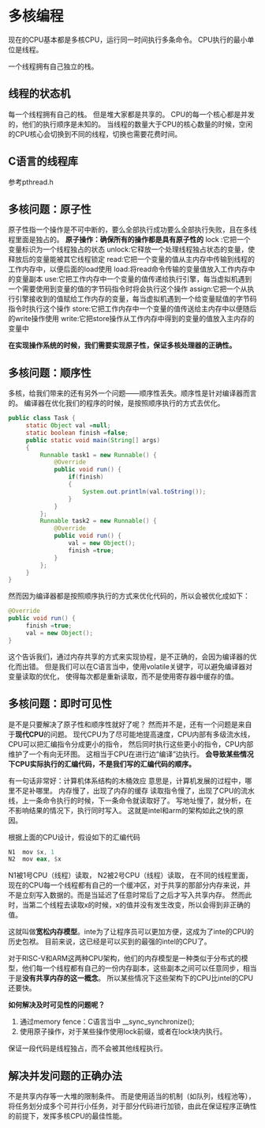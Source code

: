 # 多核编程
现在的CPU基本都是多核CPU，运行同一时间执行多条命令。
CPU执行的最小单位是线程。

一个线程拥有自己独立的栈。

## 线程的状态机
每一个线程拥有自己的栈。
但是堆大家都是共享的。
CPU的每一个核心都是并发的，他们的执行顺序是未知的。
当线程的数量大于CPU的核心数量的时候，空闲的CPU核心会切换到不同的线程，切换也需要花费时间。

## C语言的线程库
参考pthread.h

## 多核问题：原子性
原子性指一个操作是不可中断的，要么全部执行成功要么全部执行失败，且在多线程里面是独占的。
**原子操作：确保所有的操作都是具有原子性的**
lock :它把一个变量标识为一个线程独占的状态
unlock:它释放一个处理线程独占状态的变量，使释放后的变量能被其它线程锁定
read:它把一个变量的值从主内存中传输到线程的工作内存中，以便后面的load使用
load:将read命令传输的变量值放入工作内存中的变量副本
use:它把工作内存中一个变量的值传递给执行引擎，每当虚拟机遇到一个需要使用到变量的值的字节码指令时将会执行这个操作
assign:它把一个从执行引擎接收到的值赋给工作内存的变量，每当虚拟机遇到一个给变量赋值的字节码指令时执行这个操作
store:它把工作内存中一个变量的值传送给主内存中以便随后的write操作使用
write:它把store操作从工作内存中得到的变量的值放入主内存的变量中

**在实现操作系统的时候，我们需要实现原子性，保证多核处理器的正确性。**

## 多核问题：顺序性
多核，给我们带来的还有另外一个问题——顺序性丢失。顺序性是针对编译器而言的。
编译器在优化我们的程序的时候，是按照顺序执行的方式去优化。
```java
public class Task {
	 static Object val =null;
	 static boolean finish =false;
	 public static void main(String[] args)
	 {
		 Runnable task1 = new Runnable() {
			 @Override
			 public void run() {
				 if(finish)
				 {
					 System.out.println(val.toString());
				 }
			 }
		 };
		 Runnable task2 = new Runnable() {
			 @Override
			 public void run() {
				 val = new Object();
				 finish =true;
			 }
		 };
	 }
}
```
然而因为编译器都是按照顺序执行的方式来优化代码的，所以会被优化成如下：
```java
@Override
public void run() {
     finish =true;
     val = new Object();
}
```
这个告诉我们，通过内存共享的方式来实现协程，是不正确的，会因为编译器的优化而出错。
但是我们可以在C语言当中，使用volatile关键字，可以避免编译器对变量读取的优化，
使得每次都是重新读取，而不是使用寄存器中缓存的值。

## 多核问题：即时可见性
是不是只要解决了原子性和顺序性就好了呢？
然而并不是，还有一个问题是来自于**现代CPU**的问题。
现代CPU为了尽可能地提高速度，CPU内部有多级流水线，CPU可以把汇编指令分成更小的指令，
然后同时执行这些更小的指令，CPU内部维护了一个有向无环图。
这相当于CPU在进行边“编译”边执行。
**会导致某些情况下CPU实际执行的汇编代码，不是我们写的汇编代码的顺序。**

有一句话非常好：计算机体系结构的木桶效应
意思是，计算机发展的过程中，哪里不足补哪里。
内存慢了，出现了内存的缓存
读取指令慢了，出现了CPU的流水线，上一条命令执行的时候，下一条命令就读取好了。
写地址慢了，就分析，在不影响结果的情况下，执行同时写入。
这就是intel和arm的架构如此之快的原因。

根据上面的CPU设计，假设如下的汇编代码
```asm
N1  mov $x, 1
N2  mov eax, $x
```
N1被1号CPU（线程）读取，
N2被2号CPU（线程）读取，
在不同的线程里面，现在的CPU每一个线程都有自己的一个缓冲区，对于共享的那部分内存来说，并不是立刻写入数据的。而是当延迟了任意时常后了之后才写入共享内存。
然而此时，当第二个线程去读取x的时候，x的值并没有发生改变，所以会得到非正确的值。

这就叫做**宽松内存模型**。inte为了让程序员可以更加方便，这成为了inte的CPU的历史包袱。
目前来说，这已经是可以买到的最强的intel的CPU了。

对于RISC-V和ARM这两种CPU架构，他们的内存模型是一种类似于分布式的模型，他们每一个线程都有自己的一份内存副本，这些副本之间可以任意同步，相当于是**没有共享内存的这一概念**。
所以某些情况下这些架构下的CPU比intel的CPU还要快。

**如何解决及时可见性的问题呢？**
1. 通过memory fence：C语言当中 __sync_synchronize();
2. 使用原子操作，对于某些操作使用lock前缀，或者在lock块内执行。

保证一段代码是线程独占，而不会被其他线程执行。

## 解决并发问题的正确办法
不是共享内存等一大堆的限制条件。
而是使用适当的机制（如队列，线程池等），将任务划分成多个可并行小任务，对于部分代码进行加锁，由此在保证程序正确性的前提下，发挥多核CPU的最佳性能。